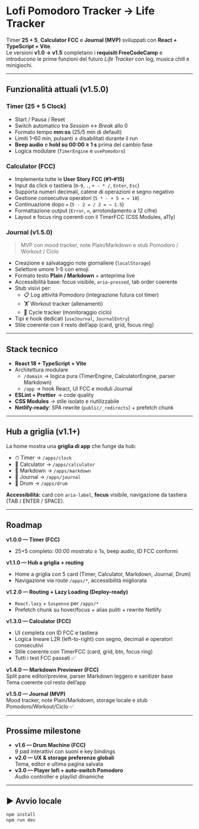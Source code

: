 # Lofi Pomodoro Tracker → Life Tracker

Timer **25 + 5**, **Calculator FCC** e **Journal (MVP)** sviluppati con **React + TypeScript + Vite**.  
Le versioni **v1.0 → v1.5** completano i **requisiti FreeCodeCamp** e introducono le prime funzioni del futuro _Life Tracker_ con log, musica chill e minigiochi.

---

## Funzionalità attuali (v1.5.0)

### Timer (25 + 5 Clock)

- Start / Pausa / Reset
- Switch automatico tra _Session_ ↔ _Break_ allo 0
- Formato tempo **mm:ss** (25/5 min di default)
- Limiti 1–60 min, pulsanti ± disabilitati durante il run
- **Beep audio** e **hold su 00:00 ≥ 1 s** prima del cambio fase
- Logica modulare (`TimerEngine` e `usePomodoro`)

### Calculator (FCC)

- Implementa tutte le **User Story FCC (#1–#15)**
- Input da click o tastiera (`0–9`, `.`, `+ - * /`, `Enter`, `Esc`)
- Supporta numeri decimali, catene di operazioni e segno negativo
- Gestione consecutiva operatori (`5 * - + 5 = → 10`)
- Continuazione dopo `=` (`5 - 2 = / 2 = → 1.5`)
- Formattazione output (`Error`, `∞`, arrotondamento a 12 cifre)
- Layout e focus ring coerenti con il TimerFCC (CSS Modules, a11y)

### Journal (v1.5.0)

> MVP con mood tracker, note Plain/Markdown e stub Pomodoro / Workout / Ciclo

- Creazione e salvataggio note giornaliere (`localStorage`)
- Selettore umore 1–5 con emoji
- Formato testo **Plain / Markdown** + anteprima live
- Accessibilità base: focus visibile, `aria-pressed`, tab order coerente
- Stub visivi per:
  - 📋 Log attività Pomodoro (integrazione futura col timer)
  - 🏋️ Workout tracker (allenamenti)
  - 🌙 Cycle tracker (monitoraggio ciclo)
- Tipi e hook dedicati (`useJournal`, `JournalEntry`)
- Stile coerente con il resto dell’app (card, grid, focus ring)

---

## Stack tecnico

- **React 18 + TypeScript + Vite**
- Architettura modulare
  - `/domain` → logica pura (TimerEngine, CalculatorEngine, parser Markdown)
  - `/app` → hook React, UI FCC e moduli Journal
- **ESLint + Prettier** → code quality
- **CSS Modules** → stile isolato e riutilizzabile
- **Netlify-ready**: SPA rewrite (`public/_redirects`) + prefetch chunk

---

## Hub a griglia (v1.1+)

La home mostra una **griglia di app** che funge da hub:

- ⏱ Timer → `/apps/clock`
- 🧮 Calculator → `/apps/calculator`
- 📓 Markdown → `/apps/markdown`
- 📔 Journal → `/apps/journal`
- 🥁 Drum → `/apps/drum`

**Accessibilità:** card con `aria-label`, **focus** visibile, navigazione da tastiera (TAB / ENTER / SPACE).

---

## Roadmap

**v1.0.0 — Timer (FCC)**

- 25+5 completo: 00:00 mostrato ≥ 1s, beep audio, ID FCC conformi

**v1.1.0 — Hub a griglia + routing**

- Home a griglia con 5 card (Timer, Calculator, Markdown, Journal, Drum)
- Navigazione via route `/apps/*`, accessibilità migliorata

**v1.2.0 — Routing + Lazy Loading (Deploy-ready)**

- `React.lazy` + `Suspense` per `/apps/*`
- Prefetch chunk su hover/focus + alias puliti + rewrite Netlify

**v1.3.0 — Calculator (FCC)**

- UI completa con ID FCC e tastiera
- Logica lineare L2R (left-to-right) con segno, decimali e operatori consecutivi
- Stile coerente con TimerFCC (card, grid, btn, focus ring)
- Tutti i test FCC passati ✅

**v1.4.0 — Markdown Previewer (FCC)**  
Split pane editor/preview, parser Markdown leggero e sanitizer base  
Tema coerente col resto dell’app

**v1.5.0 — Journal (MVP)**  
Mood tracker, note Plain/Markdown, storage locale e stub Pomodoro/Workout/Ciclo ✅

---

## Prossime milestone

- **v1.6 — Drum Machine (FCC)**  
  9 pad interattivi con suoni e key bindings
- **v2.0 — UX & storage preferenze globali**  
  Tema, editor e ultima pagina salvata
- **v3.0 — Player lofi + auto-switch Pomodoro**  
  Audio controller e playlist dinamiche

---

## ▶️ Avvio locale

```bash
npm install
npm run dev
```
